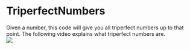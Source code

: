 # TriperfectNumbers
Given a number, this code will give you all triperfect numbers up to that point. 
The following video explains what triperfect numbers are.  
[![](http://img.youtube.com/vi/DhPtIf-hpuU/0.jpg)](http://www.youtube.com/watch?v=DhPtIf-hpuU "")
